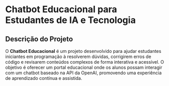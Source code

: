 # Chatbot Educacional para Estudantes de IA e Tecnologia

## Descrição do Projeto
O **Chatbot Educacional** é um projeto desenvolvido para ajudar estudantes iniciantes em programação à resolverem dúvidas, corrigirem erros de código e revisarem conteúdos complexos de forma interativa e acessível. O objetivo é oferecer um portal educacional onde os alunos possam interagir com um chatbot baseado na API da OpenAI, promovendo uma experiência de aprendizado contínua e assistida.
